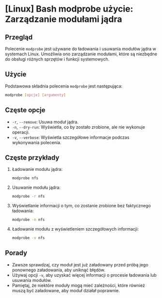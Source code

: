 # [Linux] Bash modprobe użycie: Zarządzanie modułami jądra

## Przegląd
Polecenie `modprobe` jest używane do ładowania i usuwania modułów jądra w systemach Linux. Umożliwia ono zarządzanie modułami, które są niezbędne do obsługi różnych sprzętów i funkcji systemowych.

## Użycie
Podstawowa składnia polecenia `modprobe` jest następująca:

```bash
modprobe [opcje] [argumenty]
```

## Częste opcje
- `-r`, `--remove`: Usuwa moduł jądra.
- `-n`, `--dry-run`: Wyświetla, co by zostało zrobione, ale nie wykonuje operacji.
- `-v`, `--verbose`: Wyświetla szczegółowe informacje podczas wykonywania polecenia.

## Częste przykłady
1. Ładowanie modułu jądra:
   ```bash
   modprobe nfs
   ```

2. Usuwanie modułu jądra:
   ```bash
   modprobe -r nfs
   ```

3. Wyświetlanie informacji o tym, co zostanie zrobione bez faktycznego ładowania:
   ```bash
   modprobe -n nfs
   ```

4. Ładowanie modułu z wyświetleniem szczegółowych informacji:
   ```bash
   modprobe -v nfs
   ```

## Porady
- Zawsze sprawdzaj, czy moduł jest już załadowany przed próbą jego ponownego załadowania, aby uniknąć błędów.
- Używaj opcji `-v`, aby uzyskać więcej informacji o procesie ładowania lub usuwania modułów.
- Pamiętaj, że niektóre moduły mogą mieć zależności, które również muszą być załadowane, aby moduł działał poprawnie.